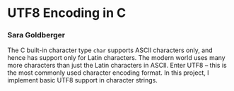 # UTF8 Encoding in C 
### Sara Goldberger

The C built-in character type `char` supports ASCII characters only, and hence has support only for Latin characters.  The modern world uses many more characters than just the Latin characters in ASCII.  Enter UTF8 – this is the most commonly used character encoding format. In this project, I implement basic UTF8 support in character strings.
